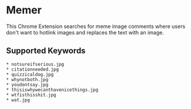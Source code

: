 Memer
============

This Chrome Extension searches for meme image comments where users don't want to hotlink images and replaces the text with an image.

## Supported Keywords
	* notsureifserious.jpg
	* citationneeded.jpg
	* quizzicaldog.jpg
	* whynotboth.jpg
	* youdontsay.jpg
	* thisiswhywecanthavenicethings.jpg
	* wtfisthisshit.jpg
	* wat.jpg